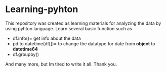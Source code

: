 # Learning-pyhton
This repository was created as learning materials for analyzing the data by using pyhton language.
Learn several basic function such as
* df.info()= get info about the data
* pd.to.datetime(df[])= to change the datatype for date from **object** to **datetime64**
* df.groupby()

And many more, but Im tired to write it all. 
Thank you.

